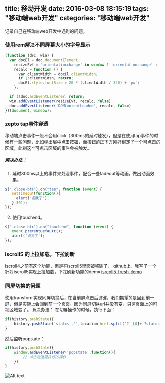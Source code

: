title: 移动开发
date: 2016-03-08 18:15:19
tags: "移动端web开发"
categories: "移动端web开发"
---
记录自己在移动端web开发中遇到的问题。
<!-- more -->

### 使用rem解决不同屏幕大小的字号显示

``` javascript
(function (doc, win) {
  var docEl = doc.documentElement,
    resizeEvt = 'orientationchange' in window ? 'orientationchange' : 'resize',
    recalc = function () {
      var clientWidth = docEl.clientWidth;
      if (!clientWidth) return;
      docEl.style.fontSize = 20 * (clientWidth / 320) + 'px';
    };

  if (!doc.addEventListener) return;
  win.addEventListener(resizeEvt, recalc, false);
  doc.addEventListener('DOMContentLoaded', recalc, false);
})(document, window);
```

### zepto tap事件穿透

移动端点击事件一般不会用click（300ms的延时触发），但是在使用tap事件的时候有一些问题，比如弹出层中点击按钮，而按钮的正下方刚好绑定了一个可点击的区域，此刻这个可点击区域的事件会被触发。
##### 解决办法：
1. 延时300ms以上的事件来处理事件，配合一些fadeout等动画，做出动画效果。
``` javascript
$(".close-btn").on("tap", function (event) {
   setTimeout(function(){
     alert('点我了');
   },301);
});  
```
2. 使用touchend。
``` javascript
$(".close-btn").on("touchend", function (event) {
   event.preventDefault();
   alert('点我了');
});  
```

### iscroll5 的上拉加载，下拉刷新

iscroll4之前有这个功能，但是在iscroll5里面被移除了，
github上，我写了一个针对iscroll5实现上拉加载，下拉刷新功能的demo [isrcoll5-fresh-demo](https://github.com/yangmingkun187/isrcoll5-fresh-demo.git)

### 同屏切换的问题

使用transform实现同屏切换后，在当前屏点击后退键，我们期望的是回到前一屏，但是实际上会回到前一个页面。因为同屏切换url并没有变，只是页面上的可视区域变了。
解决办法：
在切屏操作的时候，执行下面：
``` javascript
if(history.pushState){
    history.pushState('status','',location.href.split('?')[0]+'?status');
}
```
然后监听popstate：
``` javascript
if(history.pushState){
    window.addEventListener('popstate',function(){
        // 点击后退键执行的操作
    })
}
```

![Alt text](http://gtms01.alicdn.com/tps/i1/T1N9rZFdddXXbZIE3X-1200-900.png)
